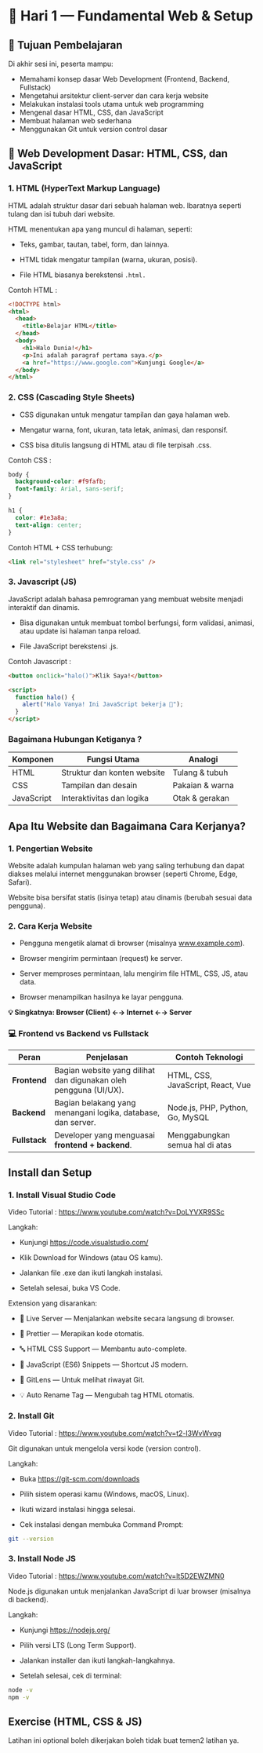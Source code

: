 # 📘 Hari 1 — Fundamental Web & Setup

## 🎯 Tujuan Pembelajaran

Di akhir sesi ini, peserta mampu:

- Memahami konsep dasar Web Development (Frontend, Backend, Fullstack)
- Mengetahui arsitektur client-server dan cara kerja website
- Melakukan instalasi tools utama untuk web programming
- Mengenal dasar HTML, CSS, dan JavaScript
- Membuat halaman web sederhana
- Menggunakan Git untuk version control dasar

## 🧠 Web Development Dasar: HTML, CSS, dan JavaScript

### 1. HTML (HyperText Markup Language)

HTML adalah struktur dasar dari sebuah halaman web. Ibaratnya seperti tulang dan isi tubuh dari website.

HTML menentukan apa yang muncul di halaman, seperti:

- Teks, gambar, tautan, tabel, form, dan lainnya.

- HTML tidak mengatur tampilan (warna, ukuran, posisi).

- File HTML biasanya berekstensi `.html.`

Contoh HTML :

```html
<!DOCTYPE html>
<html>
  <head>
    <title>Belajar HTML</title>
  </head>
  <body>
    <h1>Halo Dunia!</h1>
    <p>Ini adalah paragraf pertama saya.</p>
    <a href="https://www.google.com">Kunjungi Google</a>
  </body>
</html>
```

### 2. CSS (Cascading Style Sheets)

- CSS digunakan untuk mengatur tampilan dan gaya halaman web.

- Mengatur warna, font, ukuran, tata letak, animasi, dan responsif.

- CSS bisa ditulis langsung di HTML atau di file terpisah .css.

Contoh CSS :

```css
body {
  background-color: #f9fafb;
  font-family: Arial, sans-serif;
}

h1 {
  color: #1e3a8a;
  text-align: center;
}
```

Contoh HTML + CSS terhubung:

```html
<link rel="stylesheet" href="style.css" />
```

### 3. Javascript (JS)

JavaScript adalah bahasa pemrograman yang membuat website menjadi interaktif dan dinamis.

- Bisa digunakan untuk membuat tombol berfungsi, form validasi, animasi, atau update isi halaman tanpa reload.

- File JavaScript berekstensi .js.

Contoh Javascript :

```html
<button onclick="halo()">Klik Saya!</button>

<script>
  function halo() {
    alert("Halo Vanya! Ini JavaScript bekerja 🎉");
  }
</script>
```

### Bagaimana Hubungan Ketiganya ?

| Komponen   | Fungsi Utama                | Analogi         |
| ---------- | --------------------------- | --------------- |
| HTML       | Struktur dan konten website | Tulang & tubuh  |
| CSS        | Tampilan dan desain         | Pakaian & warna |
| JavaScript | Interaktivitas dan logika   | Otak & gerakan  |

## Apa Itu Website dan Bagaimana Cara Kerjanya?

### 1. Pengertian Website

Website adalah kumpulan halaman web yang saling terhubung dan dapat diakses melalui internet menggunakan browser (seperti Chrome, Edge, Safari).

Website bisa bersifat statis (isinya tetap) atau dinamis (berubah sesuai data pengguna).

### 2. Cara Kerja Website

- Pengguna mengetik alamat di browser (misalnya www.example.com).

- Browser mengirim permintaan (request) ke server.

- Server memproses permintaan, lalu mengirim file HTML, CSS, JS, atau data.

- Browser menampilkan hasilnya ke layar pengguna.

**💡 Singkatnya:
Browser (Client) ←→ Internet ←→ Server**

### 💻 Frontend vs Backend vs Fullstack

| Peran         | Penjelasan                                                       | Contoh Teknologi                  |
| ------------- | ---------------------------------------------------------------- | --------------------------------- |
| **Frontend**  | Bagian website yang dilihat dan digunakan oleh pengguna (UI/UX). | HTML, CSS, JavaScript, React, Vue |
| **Backend**   | Bagian belakang yang menangani logika, database, dan server.     | Node.js, PHP, Python, Go, MySQL   |
| **Fullstack** | Developer yang menguasai **frontend + backend**.                 | Menggabungkan semua hal di atas   |

## Install dan Setup

### 1. Install Visual Studio Code

Video Tutorial : https://www.youtube.com/watch?v=DoLYVXR9SSc

Langkah:

- Kunjungi https://code.visualstudio.com/

- Klik Download for Windows (atau OS kamu).

- Jalankan file .exe dan ikuti langkah instalasi.

- Setelah selesai, buka VS Code.

Extension yang disarankan:

- 🌈 Live Server — Menjalankan website secara langsung di browser.

- 🎨 Prettier — Merapikan kode otomatis.

- 🔤 HTML CSS Support — Membantu auto-complete.

- 🧩 JavaScript (ES6) Snippets — Shortcut JS modern.

- 📘 GitLens — Untuk melihat riwayat Git.

- 💡 Auto Rename Tag — Mengubah tag HTML otomatis.

### 2. Install Git

Video Tutorial : https://www.youtube.com/watch?v=t2-l3WvWvqg

Git digunakan untuk mengelola versi kode (version control).

Langkah:

- Buka https://git-scm.com/downloads

- Pilih sistem operasi kamu (Windows, macOS, Linux).

- Ikuti wizard instalasi hingga selesai.

- Cek instalasi dengan membuka Command Prompt:

```bash
git --version
```

### 3. Install Node JS

Video Tutorial : https://www.youtube.com/watch?v=lt5D2EWZMN0

Node.js digunakan untuk menjalankan JavaScript di luar browser (misalnya di backend).

Langkah:

- Kunjungi https://nodejs.org/

- Pilih versi LTS (Long Term Support).

- Jalankan installer dan ikuti langkah-langkahnya.

- Setelah selesai, cek di terminal:

```bash
node -v
npm -v
```

## Exercise (HTML, CSS & JS)

Latihan ini optional boleh dikerjakan boleh tidak buat temen2 latihan ya.

